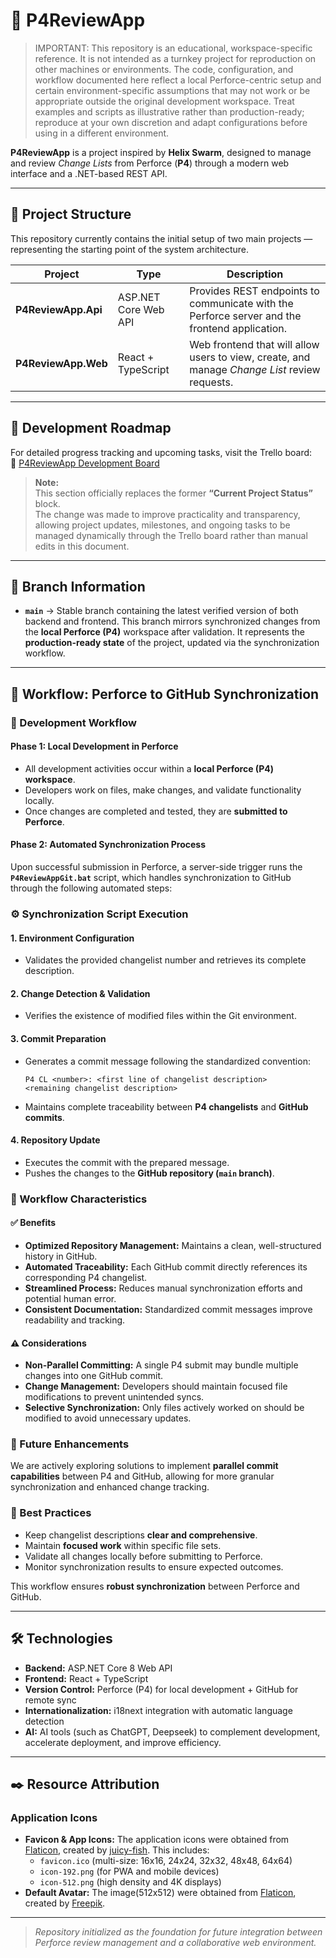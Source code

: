 # 🧩 P4ReviewApp

> IMPORTANT: This repository is an educational, workspace-specific reference. It is not intended as a turnkey project for reproduction on other machines or environments. The code, configuration, and workflow documented here reflect a local Perforce-centric setup and certain environment-specific assumptions that may not work or be appropriate outside the original development workspace. Treat examples and scripts as illustrative rather than production-ready; reproduce at your own discretion and adapt configurations before using in a different environment.

**P4ReviewApp** is a project inspired by **Helix Swarm**, designed to manage and review *Change Lists* from Perforce (**P4**) through a modern web interface and a .NET-based REST API.

---

## 📁 Project Structure

This repository currently contains the initial setup of two main projects — representing the starting point of the system architecture.

| Project | Type | Description |
|----------|------|-------------|
| **P4ReviewApp.Api** | ASP.NET Core Web API | Provides REST endpoints to communicate with the Perforce server and the frontend application. |
| **P4ReviewApp.Web** | React + TypeScript | Web frontend that will allow users to view, create, and manage *Change List* review requests. |

---

## 🧭 Development Roadmap

For detailed progress tracking and upcoming tasks, visit the Trello board:  
🔗 [P4ReviewApp Development Board](https://trello.com/b/In1bhMxc/p4-revoew-app)

> **Note:**  
> This section officially replaces the former **“Current Project Status”** block.  
> The change was made to improve practicality and transparency, allowing project updates, milestones, and ongoing tasks to be managed dynamically through the Trello board rather than manual edits in this document.

---

## 🌿 Branch Information

- **`main`** → Stable branch containing the latest verified version of both backend and frontend.
  This branch mirrors synchronized changes from the **local Perforce (P4)** workspace after validation.
  It represents the **production-ready state** of the project, updated via the synchronization workflow.

---

## 🔄 Workflow: Perforce to GitHub Synchronization

### 🧱 Development Workflow

#### **Phase 1: Local Development in Perforce**
- All development activities occur within a **local Perforce (P4) workspace**.
- Developers work on files, make changes, and validate functionality locally.
- Once changes are completed and tested, they are **submitted to Perforce**.

#### **Phase 2: Automated Synchronization Process**
Upon successful submission in Perforce, a server-side trigger runs the **`P4ReviewAppGit.bat`** script, which handles synchronization to GitHub through the following automated steps:

### ⚙️ Synchronization Script Execution

#### **1. Environment Configuration**
- Validates the provided changelist number and retrieves its complete description.

#### **2. Change Detection & Validation**
- Verifies the existence of modified files within the Git environment.

#### **3. Commit Preparation**
- Generates a commit message following the standardized convention:
  ```
  P4 CL <number>: <first line of changelist description>
  <remaining changelist description>
  ```
- Maintains complete traceability between **P4 changelists** and **GitHub commits**.

#### **4. Repository Update**
- Executes the commit with the prepared message.
- Pushes the changes to the **GitHub repository (`main` branch)**.

### 🚀 Workflow Characteristics

#### ✅ **Benefits**
- **Optimized Repository Management:** Maintains a clean, well-structured history in GitHub.
- **Automated Traceability:** Each GitHub commit directly references its corresponding P4 changelist.
- **Streamlined Process:** Reduces manual synchronization efforts and potential human error.
- **Consistent Documentation:** Standardized commit messages improve readability and tracking.

#### ⚠️ **Considerations**
- **Non-Parallel Committing:** A single P4 submit may bundle multiple changes into one GitHub commit.
- **Change Management:** Developers should maintain focused file modifications to prevent unintended syncs.
- **Selective Synchronization:** Only files actively worked on should be modified to avoid unnecessary updates.

### 🔧 Future Enhancements
We are actively exploring solutions to implement **parallel commit capabilities** between P4 and GitHub, allowing for more granular synchronization and enhanced change tracking.

### 🧭 Best Practices
- Keep changelist descriptions **clear and comprehensive**.
- Maintain **focused work** within specific file sets.
- Validate all changes locally before submitting to Perforce. 
- Monitor synchronization results to ensure expected outcomes.

This workflow ensures **robust synchronization** between Perforce and GitHub.

---

## 🛠️ Technologies

- **Backend:** ASP.NET Core 8 Web API
- **Frontend:** React + TypeScript
- **Version Control:** Perforce (P4) for local development + GitHub for remote sync
- **Internationalization:** i18next integration with automatic language detection
- **AI:** AI tools (such as ChatGPT, Deepseek) to complement development, accelerate deployment, and improve efficiency.

---

## ✒️ Resource Attribution

### **Application Icons**
- **Favicon & App Icons:** The application icons were obtained from [Flaticon](https://www.flaticon.es/icono-gratis/customer-review_9490135), created by [juicy-fish](https://www.flaticon.es/autores/juicy-fish). This includes:
  - `favicon.ico` (multi-size: 16x16, 24x24, 32x32, 48x48, 64x64)
  - `icon-192.png` (for PWA and mobile devices)
  - `icon-512.png` (high density and 4K displays)
- **Default Avatar:** The image(512x512) were obtained from [Flaticon](https://www.flaticon.es/icono-gratis/customer-review_4651823), created by [Freepik](https://www.flaticon.es/autores/juicy-freepik).

---

> _Repository initialized as the foundation for future integration between Perforce review management and a collaborative web environment._